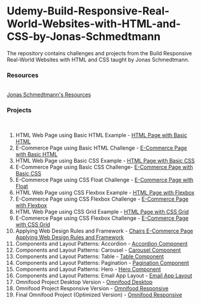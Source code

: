 # Udemy-Build-Responsive-Real-World-Websites-with-HTML-and-CSS-by-Jonas-Schmedtmann
The repository contains challenges and projects from the Build Responsive Real-World Websites with HTML and CSS taught by Jonas Schmedtmann.

### Resources
<br>
<a href="https://codingheroes.io/resources/">Jonas Schmedtmann's Resources</a>

### Projects
<br>

<ol>
 <li> HTML Web Page using Basic HTML Example -  <a href="https://sclauguico.github.io/html-page-basic-html/" target="_blank">HTML Page with Basic HTML</a>
 <li> E-Commerce Page using Basic HTML Challenge - <a href="https://sclauguico.github.io/ecommerce-converse-basic-html-css/" target="_blank">E-Commerce Page with Basic HTML</a>
 <li> HTML Web Page using Basic CSS Example - <a href="https://sclauguico.github.io/html-page-basic-css?/" target="_blank">HTML Page with Basic CSS</a>
 <li> E-Commerce Page using Basic CSS Challenge- <a href="https://sclauguico.github.io/e-commerce-page-basic-css/" target="_blank">E-Commerce Page with Basic CSS</a> 
 <li> E-Commerce Page using CSS Float Challenge - <a href="https://sclauguico.github.io/e-commerce-CSS-float/" target="_blank">E-Commerce Page with Float</a>
 <li> HTML Web Page using CSS Flexbox Example - <a href="https://sclauguico.github.io/html-page-flexbox/">HTML Page with Flexbox</a>
 <li> E-Commerce Page using CSS Flexbox Challenge - <a href="https://sclauguico.github.io/e-commerce-css-flexbox/">E-Commerce Page with Flexbox</a>
 <li> HTML Web Page using CSS Grid Example - <a href="https://sclauguico.github.io/html-page-grid/?">HTML Page with CSS Grid</a>
 <li> E-Commerce Page using CSS Flexbox Challenge - <a href="https://sclauguico.github.io/e-commerce-css-grid/">E-Commerce Page with CSS Grid</a>
 <li> Applying Web Design Rules and Framework - <a href="https://sclauguico.github.io/chairs-e-commerce-web-design-rules-framework/">Chairs E-Commerce Page Applying Web Design Rules and Framework</a>
 <li> Components and Layout Patterns: Accordion - <a href="https://sclauguico.github.io/accordion-component/">Accordion Component</a>
 <li> Components and Layout Patterns: Carousel - <a href="https://sclauguico.github.io/carousel-component/">Carousel Component</a>
 <li> Components and Layout Patterns: Table - <a href="https://sclauguico.github.io/table-component/">Table Component</a>
 <li> Components and Layout Patterns: Pagination - <a href="https://sclauguico.github.io/pagination-component/">Pagination Component</a>
 <li> Components and Layout Patterns: Hero - <a href="https://sclauguico.github.io/hero-component/">Hero Component</a>
 <li> Components and Layout Patterns: Email App Layout - <a href="https://sclauguico.github.io/mail-app-layout/">Email App Layout</a>
 <li> Omnifood Project Desktop Version - <a href="https://sclauguico.github.io/omnifood-project-desktop/">Omnifood Desktop</a>
 <li> Omnifood Project Responsive Version - <a href="https://sclauguico.github.io/omnifood-project-responsive/">Omnifood Responsive</a>
  <li> Final Omnifood Project (Optimized Version) - <a href="https://omnifood-sandy.netlify.app/">Omnifood Responsive</a>
</ol>
